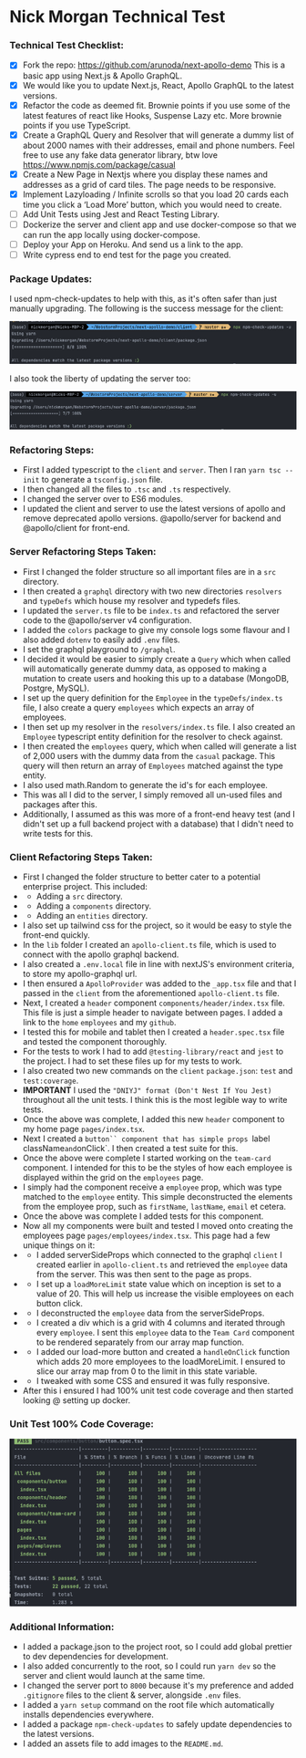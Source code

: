 # Nick Morgan Technical Test

### Technical Test Checklist:
- [x] Fork the repo: https://github.com/arunoda/next-apollo-demo This is a basic app using Next.js & Apollo GraphQL.
- [x] We would like you to update Next.js, React, Apollo GraphQL to the latest versions.
- [x] Refactor the code as deemed fit. Brownie points if you use some of the latest features of react like Hooks, Suspense Lazy etc. More brownie points if you use TypeScript.  
- [x] Create a GraphQL Query and Resolver that will generate a dummy list of about 2000 names with their addresses, email and phone numbers. Feel free to use any fake data generator library, btw love https://www.npmjs.com/package/casual
- [x] Create a New Page in Nextjs where you display these names and addresses as a grid of card tiles.  The page needs to be responsive.
- [x] Implement Lazyloading  / Infinite scrolls so that  you load 20 cards each time you click a ‘Load More’ button, which you would need to create.  
- [ ] Add Unit Tests using Jest and React Testing Library.
- [ ] Dockerize the server and client app and use docker-compose so that we can run the app locally using docker-compose.
- [ ] Deploy your App on Heroku. And send us a link to the app.
- [ ] Write cypress end to end test for the page you created.

### Package Updates:
I used npm-check-updates to help with this, as it's often safer than just manually upgrading. The following is the success message for the client:

![client-update-image](./assets/client-update.png)

I also took the liberty of updating the server too:

![server-update-image](./assets/server-update.png)

### Refactoring Steps:
- First I added typescript to the `client` and `server`. Then I ran `yarn tsc --init` to generate a `tsconfig.json` file.
- I then changed all the files to `.tsc` and `.ts` respectively.
- I changed the server over to ES6 modules.
- I updated the client and server to use the latest versions of apollo and remove deprecated apollo versions. @apollo/server for backend and @apollo/client for front-end.

### Server Refactoring Steps Taken:
- First I changed the folder structure so all important files are in a `src` directory.
- I then created a `graphql` directory with two new directories `resolvers` and `typeDefs` which house my resolver and typedefs files.
- I updated the `server.ts` file to be `index.ts` and refactored the server code to the @apollo/server v4 configuration.
- I added the `colors` package to give my console logs some flavour and I also added `dotenv` to easily add `.env` files.
- I set the graphql playground to `/graphql`.
- I decided it would be easier to simply create a `Query` which when called will automatically generate dummy data, as opposed to making a mutation to create users and hooking this up to a database (MongoDB, Postgre, MySQL). 
- I set up the query definition for the `Employee` in the `typeDefs/index.ts` file, I also create a query `employees` which expects an array of employees.
- I then set up my resolver in the `resolvers/index.ts` file. I also created an `Employee` typescript entity definition for the resolver to check against.
- I then created the  `employees` query, which when called will generate a list of 2,000 users with the dummy data from the `casual` package. This query will then return an array of `Employees` matched against the type entity.
- I also used math.Random to generate the id's for each employee. 
- This was all I did to the server, I simply removed all un-used files and packages after this. 
- Additionally, I assumed as this was more of a front-end heavy test (and I didn't set up a full backend project with a database) that I didn't need to write tests for this.

### Client Refactoring Steps Taken:
- First I changed the folder structure to better cater to a potential enterprise project. This included:
- - Adding a `src` directory.
- - Adding a `components` directory.
- - Adding an `entities` directory.
- I also set up tailwind css for the project, so it would be easy to style the front-end quickly. 
- In the `lib` folder I created an `apollo-client.ts` file, which is used to connect with the apollo graphql backend.
- I also created a `.env.local` file in line with nextJS's environment criteria, to store my apollo-graphql url.
- I then ensured a `ApolloProvider` was added to the `_app.tsx` file and that I passed in the `client` from the aforementioned `apollo-client.ts` file.
- Next, I created a `header` component `components/header/index.tsx` file. This file is just a simple header to navigate between pages. I added a link to the `home` `employees` and my `github`.
- I tested this for mobile and tablet then I created a `header.spec.tsx` file and tested the component thoroughly.
- For the tests to work I had to add `@testing-library/react` and `jest` to the project. I had to set these files up for my tests to work.
- I also created two new commands on the `client` `package.json`: `test` and `test:coverage`.
- **IMPORTANT** I used the `"DNIYJ" format (Don't Nest If You Jest) `throughout all the unit tests. I think this is the most legible way to write tests.
- Once the above was complete, I added this new `header` component to my home page `pages/index.tsx`.
- Next I created a `button`` component that has simple props `label` `className` and `onClick`. I then created a test suite for this.
- Once the above were complete I started working on the `team-card` component. I intended for this to be the styles of how each employee is displayed within the grid on the `employees` page.
- I simply had the component receive a `employee` prop, which was type matched to the `employee` entity. This simple deconstructed the elements from the employee prop, such as `firstName`, `lastName`, `email` et cetera.
- Once the above was complete I added tests for this component. 
- Now all my components were built and tested I moved onto creating the employees page `pages/employees/index.tsx`. This page had a few unique things on it:
- - I added serverSideProps which connected to the graphql `client` I created earlier in `apollo-client.ts` and retrieved the `employee` data from the server. This was then sent to the page as props.
- - I set up a `loadMoreLimit` state value which on inception is set to a value of 20. This will help us increase the visible employees on each button click.
- - I deconstructed the `employee` data from the serverSideProps.
- - I created a div which is a grid with 4 columns and iterated through every `employee`. I sent this `employee` data to the `Team Card` component to be rendered separately from our array map function.
- - I added our load-more button and created a `handleOnClick` function which adds 20 more employees to the loadMoreLimit. I ensured to slice our array map from 0 to the limit in this state variable.
- - I tweaked with some CSS and ensured it was fully responsive. 
- After this i ensured I had 100% unit test code coverage and then started looking @ setting up docker. 

### Unit Test 100% Code Coverage:
![Unit Test 100% Code Coverage](./assets/unit-test-coverage.png)

### Additional Information:
- I added a package.json to the project root, so I could add global prettier to dev dependencies for development.
- I also added concurrently to the root, so I could run `yarn dev` so the server and client would launch at the same time.
- I changed the server port to `8000` because it's my preference and added `.gitignore` files to the client & server, alongside `.env` files.
- I added a `yarn setup` command on the root file which automatically installs dependencies everywhere.
- I added a package `npm-check-updates` to safely update dependencies to the latest versions.
- I added an assets file to add images to the `README.md`.

